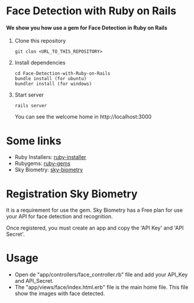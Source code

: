 # Face Detection with Ruby on Rails

#### We show you how use a gem for Face Detection in Ruby on Rails

1. Clone this repository

   ```
   git clon <URL_TO_THIS_REPOSITORY>
   ```
2. Install dependencies

   ```
   cd Face-Detection-with-Ruby-on-Rails
   bundle install (for ubuntu)
   bundler install (for windows)
   ```
3. Start server

   ```
   rails server
   ```

   You can see the welcome home in http://localhost:3000

# Some links

  - Ruby Installers: [ruby-installer]
  - Rubygems: [ruby-gems]
  - Sky Biometry: [sky-biometry]

# Registration Sky Biometry
It is a requirement for use the gem. Sky Biometry has a Free plan for use your API for face detection and recognition.

Once registered, you must create an app and copy the 'API Key' and 'API Secret'.

# Usage
  - Open de "app/controllers/face_controller.rb" file and add your API_Key and API_Secret.
  - The "app/views/face/index.html.erb" file is the main home file. This file show the images with face detected.


[ruby-installer]: <https://www.ruby-lang.org/es/documentation/installation/>
[ruby-gems]: <https://rubygems.org/>
[sky-biometry]: <https://skybiometry.com/>
